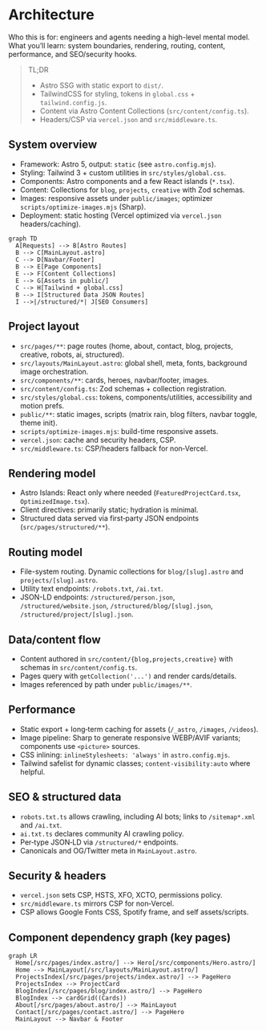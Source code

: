 # Architecture

Who this is for: engineers and agents needing a high-level mental model.
What you’ll learn: system boundaries, rendering, routing, content, performance, and SEO/security hooks.

> TL;DR
> - Astro SSG with static export to `dist/`.
> - TailwindCSS for styling, tokens in `global.css` + `tailwind.config.js`.
> - Content via Astro Content Collections (`src/content/config.ts`).
> - Headers/CSP via `vercel.json` and `src/middleware.ts`.

## System overview

- Framework: Astro 5, output: `static` (see `astro.config.mjs`).
- Styling: Tailwind 3 + custom utilities in `src/styles/global.css`.
- Components: Astro components and a few React islands (`*.tsx`).
- Content: Collections for `blog`, `projects`, `creative` with Zod schemas.
- Images: responsive assets under `public/images`; optimizer `scripts/optimize-images.mjs` (Sharp).
- Deployment: static hosting (Vercel optimized via `vercel.json` headers/caching).

```mermaid
graph TD
  A[Requests] --> B[Astro Routes]
  B --> C[MainLayout.astro]
  C --> D[Navbar/Footer]
  B --> E[Page Components]
  E --> F[Content Collections]
  E --> G[Assets in public/]
  C --> H[Tailwind + global.css]
  B --> I[Structured Data JSON Routes]
  I -->|/structured/*| J[SEO Consumers]
```

## Project layout

- `src/pages/**`: page routes (home, about, contact, blog, projects, creative, robots, ai, structured).
- `src/layouts/MainLayout.astro`: global shell, meta, fonts, background image orchestration.
- `src/components/**`: cards, heroes, navbar/footer, images.
- `src/content/config.ts`: Zod schemas + collection registration.
- `src/styles/global.css`: tokens, components/utilities, accessibility and motion prefs.
- `public/**`: static images, scripts (matrix rain, blog filters, navbar toggle, theme init).
- `scripts/optimize-images.mjs`: build-time responsive assets.
- `vercel.json`: cache and security headers, CSP.
- `src/middleware.ts`: CSP/headers fallback for non‑Vercel.

## Rendering model

- Astro Islands: React only where needed (`FeaturedProjectCard.tsx`, `OptimizedImage.tsx`).
- Client directives: primarily static; hydration is minimal.
- Structured data served via first‑party JSON endpoints (`src/pages/structured/**`).

## Routing model

- File-system routing. Dynamic collections for `blog/[slug].astro` and `projects/[slug].astro`.
- Utility text endpoints: `/robots.txt`, `/ai.txt`.
- JSON-LD endpoints: `/structured/person.json`, `/structured/website.json`, `/structured/blog/[slug].json`, `/structured/project/[slug].json`.

## Data/content flow

- Content authored in `src/content/{blog,projects,creative}` with schemas in `src/content/config.ts`.
- Pages query with `getCollection('...')` and render cards/details.
- Images referenced by path under `public/images/**`.

## Performance

- Static export + long‑term caching for assets (`/_astro`, `/images`, `/videos`).
- Image pipeline: Sharp to generate responsive WEBP/AVIF variants; components use `<picture>` sources.
- CSS inlining: `inlineStylesheets: 'always'` in `astro.config.mjs`.
- Tailwind safelist for dynamic classes; `content-visibility:auto` where helpful.

## SEO & structured data

- `robots.txt.ts` allows crawling, including AI bots; links to `/sitemap*.xml` and `/ai.txt`.
- `ai.txt.ts` declares community AI crawling policy.
- Per‑type JSON‑LD via `/structured/*` endpoints.
- Canonicals and OG/Twitter meta in `MainLayout.astro`.

## Security & headers

- `vercel.json` sets CSP, HSTS, XFO, XCTO, permissions policy.
- `src/middleware.ts` mirrors CSP for non‑Vercel.
- CSP allows Google Fonts CSS, Spotify frame, and self assets/scripts.

## Component dependency graph (key pages)

```mermaid
graph LR
  Home[/src/pages/index.astro/] --> Hero[/src/components/Hero.astro/]
  Home --> MainLayout[/src/layouts/MainLayout.astro/]
  ProjectsIndex[/src/pages/projects/index.astro/] --> PageHero
  ProjectsIndex --> ProjectCard
  BlogIndex[/src/pages/blog/index.astro/] --> PageHero
  BlogIndex --> cardGrid((Cards))
  About[/src/pages/about.astro/] --> MainLayout
  Contact[/src/pages/contact.astro/] --> PageHero
  MainLayout --> Navbar & Footer
```
